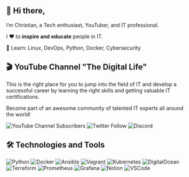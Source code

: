 ## 👋 Hi there,
I’m Christian, a Tech enthusiast, YouTuber, and IT professional.

I ❤️ to **inspire and educate** people in IT.

🚀 Learn: Linux, DevOps, Python, Docker, Cybersecurity


## 🎬 YouTube Channel "The Digital Life"

This is the right place for you to jump into the field of IT and develop a successful career by learning the right skills and getting valuable IT certifications.

Become part of an awesome community of talented IT experts all around the world!


![YouTube Channel Subscribers](https://img.shields.io/youtube/channel/subscribers/UCZNhwA1B5YqiY1nLzmM0ZRg?label=Watch%20me%20on%20YouTube&logo=youtube&logoColor=red&style=for-the-badge)
![Twitter Follow](https://img.shields.io/twitter/follow/christian_tdl?color=blue&logo=twitter&style=for-the-badge)
![Discord](https://img.shields.io/discord/702179729767268433?label=Join%20the%20community&logo=discord&style=for-the-badge)


## 🛠️ Technologies and Tools
<p>
  <img alt="Python" src="https://img.shields.io/badge/-Python-000?style=for-the-badge&logo=python&logoColor=white" /> 
  <img alt="Docker" src="https://img.shields.io/badge/-Docker-000?style=for-the-badge&logo=docker&logoColor=white" />
  <img alt="Ansible" src="https://img.shields.io/badge/-Ansible-000?style=for-the-badge&logo=ansible&logoColor=white" />
  <img alt="Vagrant" src="https://img.shields.io/badge/-Vagrant-000?style=for-the-badge&logo=vagrant&logoColor=white" />
  <img alt="Kubernetes" src="https://img.shields.io/badge/-Kubernetes-000?style=for-the-badge&logo=kubernetes&logoColor=white" />
  <img alt="DigitalOcean" src="https://img.shields.io/badge/-DigitalOcean-000?style=for-the-badge&logo=digitalocean&logoColor=white" />
  <img alt="Terraform" src="https://img.shields.io/badge/-Terraform-000?style=for-the-badge&logo=terraform&logoColor=white" />
  <img alt="Prometheus" src="https://img.shields.io/badge/-Prometheus-000?style=for-the-badge&logo=prometheus&logoColor=white" />
  <img alt="Grafana" src="https://img.shields.io/badge/-Grafana-000?style=for-the-badge&logo=grafana&logoColor=white" />
  <img alt="Notion" src="https://img.shields.io/badge/-Notion-000?style=for-the-badge&logo=notion&logoColor=white" />
  <img alt="VSCode" src="https://img.shields.io/badge/-VSCode-000?style=for-the-badge&logo=visualstudiocode&logoColor=white" /> 
</p>
